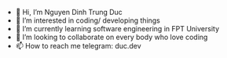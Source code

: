 - 👋 Hi, I’m Nguyen Dinh Trung Duc
- 👀 I’m interested in coding/ developing things
- 🌱 I’m currently learning software engineering in FPT University
- 💞️ I’m looking to collaborate on every body who love coding
- 📫 How to reach me telegram: duc.dev

<!---
ducyb782001/ducyb782001 is a ✨ special ✨ repository because its `README.md` (this file) appears on your GitHub profile.
You can click the Preview link to take a look at your changes.
--->
